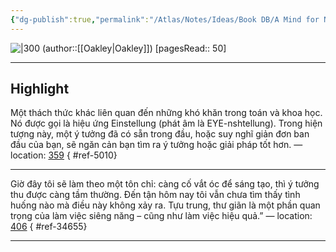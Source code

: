 ```yaml
---
{"dg-publish":true,"permalink":"/Atlas/Notes/Ideas/Book DB/A Mind for Numbers/","noteIcon":""}
---
```


![|300](https://i.gr-assets.com/images/S/compressed.photo.goodreads.com/books/1575009552l/18693655._SY475_.jpg)
(author::[[Oakley\|Oakley]])
[pagesRead:: 50]



---
## Highlight

Một thách thức khác liên quan đến những khó khăn trong toán và khoa học. Nó được gọi là hiệu ứng Einstellung (phát âm là EYE-nshtellung). Trong hiện tượng này, một ý tưởng đã có sẵn trong đầu, hoặc suy nghĩ giản đơn ban đầu của bạn, sẽ ngăn cản bạn tìm ra ý tưởng hoặc giải pháp tốt hơn. — location: [359]()
{ #ref-5010}


---
Giờ đây tôi sẽ làm theo một tôn chỉ: càng cố vắt óc để sáng tạo, thì ý tưởng thu được càng tầm thường. Đến tận hôm nay tôi vẫn chưa tìm thấy tình huống nào mà điều này không xảy ra. Tựu trung, thư giãn là một phần quan trọng của làm việc siêng năng – cũng như làm việc hiệu quả.” — location: [406]()
{ #ref-34655}


---
